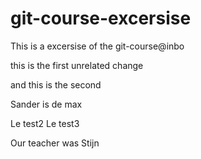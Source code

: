 # git-course-excersise
This is a excersise of the git-course@inbo

this is the first unrelated change

and this is the second

Sander is de max

Le test2
Le test3

Our teacher was Stijn 

